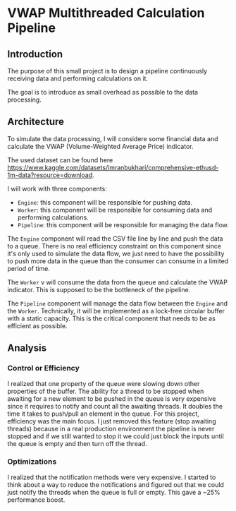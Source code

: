 # VWAP Multithreaded Calculation Pipeline

## Introduction

The purpose of this small project is to design a pipeline continuously receiving data and performing calculations on it.

The goal is to introduce as small overhead as possible to the data processing.

## Architecture

To simulate the data processing, I will considere some financial data and calculate the VWAP (Volume-Weighted Average Price) indicator.

The used dataset can be found here https://www.kaggle.com/datasets/imranbukhari/comprehensive-ethusd-1m-data?resource=download.

I will work with three components:
- `Engine`: this component will be responsible for pushing data.
- `Worker`: this component will be responsible for consuming data and performing calculations.
- `Pipeline`: this component will be responsible for managing the data flow.

The `Engine` component will read the CSV file line by line and push the data to a queue. There is no real efficiency constraint on this component since it's only used to simulate the data flow, we just need to have the possibility to push more data in the queue than the consumer can consume in a limited period of time.

The `Worker` v will consume the data from the queue and calculate the VWAP indicator. This is supposed to be the bottleneck of the pipeline.

The `Pipeline` component will manage the data flow between the `Engine` and the `Worker`. Technically, it will be implemented as a lock-free circular buffer with a static capacity. This is the critical component that needs to be as efficient as possible.

## Analysis

### Control or Efficiency

I realized that one property of the queue were slowing down other properties of the buffer. 
The ability for a thread to be stopped when awaiting for a new element to be pushed in the queue is very expensive since it requires to notify and count all the awaiting threads. It doubles the time it takes to push/pull an element in the queue.
For this project, efficiency was the main focus. I just removed this feature (stop awaiting threads) because in a real production environment the pipeline is never stopped and if we still wanted to stop it we could just block the inputs until the queue is empty and then turn off the thread.

### Optimizations

I realized that the notification methods were very expensive. I started to think about a way to reduce the notifications and figured out that we could just notify the threads when the queue is full or empty. This gave a ~25% performance boost.

